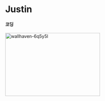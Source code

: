 # Justin
#### 코딩
<img width="300" height="200" alt="wallhaven-6q5y5l" src="https://github.com/user-attachments/assets/6a3bf225-7307-4cd4-b13e-b6834ff4dc47" />
